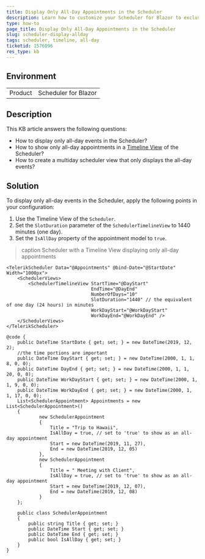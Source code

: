 ```yaml
---
title: Display Only All-Day Appointments in the Scheduler
description: Learn how to customize your Scheduler for Blazor to exclusively display all-day events in a multiday timeline view, ensuring optimal scheduling clarity.
type: how-to
page_title: Display Only All-Day Appointments in the Scheduler
slug: scheduler-display-allday
tags: scheduler, timeline, all-day
ticketid: 1576096
res_type: kb
---
```


## Environment

<table>
    <tbody>
        <tr>
            <td>Product</td>
            <td>Scheduler for Blazor</td>
        </tr>
    </tbody>
</table>

## Description

This KB article answers the following questions:

* How to display only all-day events in the Scheduler?
* How to show only all-day appointments in a [Timeline View](slug:scheduler-views-timeline) of the Scheduler?
* How to create a multiday scheduler view that only displays the all-day events?

## Solution

To display only all-day events in the Scheduler, apply the following points in your configuration:

1. Use the Timeline View of the `Scheduler`.
2. Set the `SlotDuration` parameter of the `SchedulerTimelineView` to 1440 minutes (one day).
3. Set the `IsAllDay` property of the appointment model to `true`.

>caption Scheduler with a Timeline View displaying only all-day appointments

````RAZOR
<TelerikScheduler Data="@Appointments" @bind-Date="@StartDate" Width="1000px">
    <SchedulerViews>
        <SchedulerTimelineView StartTime="@DayStart"
                               EndTime="@DayEnd"
                               NumberOfDays="10"
                               SlotDuration="1440" // the equivalent of one day (24 hours) in minutes
                               WorkDayStart="@WorkDayStart"
                               WorkDayEnd="@WorkDayEnd" />
    </SchedulerViews>
</TelerikScheduler>

@code {
    public DateTime StartDate { get; set; } = new DateTime(2019, 12, 2);
    //the time portions are important
    public DateTime DayStart { get; set; } = new DateTime(2000, 1, 1, 8, 0, 0);
    public DateTime DayEnd { get; set; } = new DateTime(2000, 1, 1, 20, 0, 0);
    public DateTime WorkDayStart { get; set; } = new DateTime(2000, 1, 1, 9, 0, 0);
    public DateTime WorkDayEnd { get; set; } = new DateTime(2000, 1, 1, 17, 0, 0);
    List<SchedulerAppointment> Appointments = new List<SchedulerAppointment>()
    {
            new SchedulerAppointment
            {
                Title = "Trip to Hawaii",
                IsAllDay = true, // set to 'true' to show as an all-day appointment 
                Start = new DateTime(2019, 11, 27),
                End = new DateTime(2019, 12, 05)
            },
            new SchedulerAppointment
            {
                Title = " Meeting with Client",
                IsAllDay = true, // set to 'true' to show as an all-day appointment 
                Start = new DateTime(2019, 12, 07),
                End = new DateTime(2019, 12, 08)
            }
    };

    public class SchedulerAppointment
    {
        public string Title { get; set; }
        public DateTime Start { get; set; }
        public DateTime End { get; set; }
        public bool IsAllDay { get; set; } 
    }
}
````